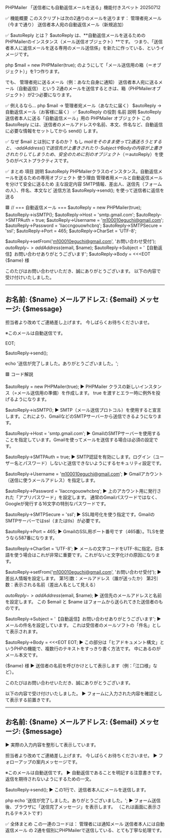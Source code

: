 PHPMailer 「送信者にも自動返信メールを送る」機能付きスペット 20250712
 
✅ 機能概要
このスクリプトは次の2通りのメールを送ります：
管理者宛メール（今まで通り）
送信者本人宛の自動返信メール（新規追加）



✅ $autoReply とは？
$autoReply は、**自動返信メールを送るためのPHPMailerのインスタンス（メール送信オブジェクト）**です。
つまり、「送信者本人に返信メールを送る専用のメール送信係」を新たに作っている、というイメージです。

php
$mail = new PHPMailer(true);
のようにして「メール送信用の箱（＝オブジェクト）」を1つ作ります。

でも、
管理者宛に送るメール（例：あなた自身に通知）
送信者本人宛に送るメール（自動返信）
という 2通のメールを送信するときは、箱（PHPMailerオブジェクト）が2つ必要になります。

✅ 例えるなら…
php
$mail        → 管理者宛メール（あなたに届く）
$autoReply   → 自動返信メール（お客様に届く）
✅ $autoReply の役割
名前	        説明
$autoReply	送信者本人に送る「自動返信メール」用の PHPMailer オブジェクト
この $autoReply には、送信者のメールアドレスや名前、本文、件名など、自動返信に必要な情報をセットしてから send() します。

✅ なぜ $mail とは別にするのか？
もし $mail をそのまま使って2通送ろうとすると、
 ･addAddress() で送信先が上書きされたり
･Subject や Body の内容が上書きされたり
してしまうため、安全のために別のオブジェクト（＝$autoReply）を使うのがベストプラクティスです。

✅ まとめ
項目	説明
$autoReply	    PHPMailerクラスのインスタンス。自動返信メールを送るための専用オブジェクト
使う理由	    管理者用メールと自動返信メールを分けて安全に送るため
主な設定内容	SMTP情報、差出人、送信先（フォームの人）、件名、本文など
送信方法	    $autoReply->send(); を使って送信者に返信を送る

🟥
  // === 自動返信メール ===
  $autoReply = new PHPMailer(true);
  $autoReply->isSMTP();
  $autoReply->Host = 'smtp.gmail.com';
  $autoReply->SMTPAuth = true;
  $autoReply->Username = 'm100010eguchi@gmail.com';
  $autoReply->Password = 'liaccngouowhcbrq';
  $autoReply->SMTPSecure = 'ssl';
  $autoReply->Port = 465;
  $autoReply->CharSet = 'UTF-8';

  $autoReply->setFrom('m100010eguchi@gmail.com', 'お問い合わせ受付');
  $autoReply->addAddress($email, $name);
  $autoReply->Subject = '【自動返信】お問い合わせありがとうございます';
  $autoReply->Body = <<<EOT
{$name} 様

このたびはお問い合わせいただき、誠にありがとうございます。
以下の内容で受け付けいたしました。

-------------------------------
お名前: {$name}
メールアドレス: {$email}
メッセージ:
{$message}
-------------------------------

担当者より改めてご連絡差し上げます。
今しばらくお待ちくださいませ。

※このメールは自動送信です。

EOT;

  $autoReply->send();

  echo '送信が完了しました。ありがとうございました。';

 🟥  コード解説

$autoReply = new PHPMailer(true);
▶ PHPMailer クラスの新しいインスタンス（=メール送信用の準備）を作成します。
true を渡すとエラー時に例外を投げるようになります。

$autoReply->isSMTP();
▶ SMTP（メール送信プロトコル）を使用すると宣言します。これにより、GmailなどのSMTPサーバーから送信できるようになります。

$autoReply->Host = 'smtp.gmail.com';
▶ GmailのSMTPサーバーを使用することを指定しています。Gmailを使ってメールを送信する場合は必須の設定です。

$autoReply->SMTPAuth = true;
▶ SMTP認証を有効にします。ログイン（ユーザー名とパスワード）しないと送信できないようにするセキュリティ設定です。

$autoReply->Username = 'm100010eguchi@gmail.com';
▶ Gmailアカウント（送信に使うメールアドレス）を指定します。

$autoReply->Password = 'liaccngouowhcbrq';
▶ 上のアカウント用に発行された「アプリパスワード」を設定します。
通常のGmailパスワードではなく、Googleが発行する16文字の特別なパスワードです。

$autoReply->SMTPSecure = 'ssl';
▶ SSL暗号化を使う指定です。GmailのSMTPサーバーではssl（またはtls）が必要です。

$autoReply->Port = 465;
▶ GmailのSSL用ポート番号です（465番）。TLSを使うなら587番になります。

$autoReply->CharSet = 'UTF-8';
▶ メールの文字コードをUTF-8に指定。日本語を使う場合はこれが非常に重要です。これがないと文字化けの原因になります。

$autoReply->setFrom('m100010eguchi@gmail.com', 'お問い合わせ受付');
▶ 差出人情報を設定します。
第1引数：メールアドレス（誰が送ったか）
第2引数：表示される名前（差出人名として見える）

$autoReply->addAddress($email, $name);
▶ 送信先のメールアドレスと名前を設定します。
この $email と $name はフォームから送られてきた送信者のものです。

$autoReply->Subject = '【自動返信】お問い合わせありがとうございます';
▶ メールの件名を設定しています。
これは受信者のメールソフトの「件名」として表示されます。

$autoReply->Body = <<<EOT
EOT;
▶ この部分は「ヒアドキュメント構文」というPHPの機能で、複数行のテキストをすっきり書く方法です。
中にあるのがメール本文です。

{$name} 様
▶ 送信者の名前を呼びかけとして表示します（例：「江口様」など）。

このたびはお問い合わせいただき、誠にありがとうございます。

以下の内容で受け付けいたしました。
▶ フォームに入力された内容を確認として表示する前置きです。

-------------------------------
お名前: {$name}
メールアドレス: {$email}
メッセージ:
{$message}
-------------------------------
▶ 実際の入力内容を整形して表示しています。

担当者より改めてご連絡差し上げます。
今しばらくお待ちくださいませ。
▶ フォローアップの案内メッセージです。

※このメールは自動送信です。
▶ 自動返信であることを明記する注意書きです。返信を期待されないようにするための一文。

$autoReply->send();
▶ この1行で、送信者本人にメールを送信します。

php
echo '送信が完了しました。ありがとうございました。';
▶ フォーム送信後、ブラウザに「送信完了メッセージ」を表示します。
（これは画面に表示されるテキストです）

✅ 全体まとめ
この一連のコードは：
管理者には通知メール
送信者本人には自動返信メール
の 2通を個別にPHPMailerで送信している、とても丁寧な処理です。